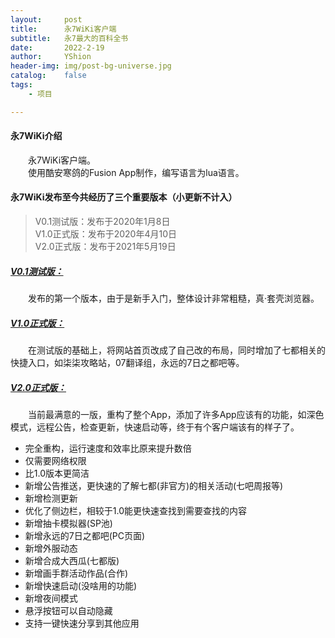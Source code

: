 ```yaml
---
layout:     post
title:      永7WiKi客户端
subtitle:   永7最大的百科全书
date:       2022-2-19
author:     YShion
header-img: img/post-bg-universe.jpg
catalog:    false
tags:
    - 项目

---
```

#### 永7WiKi介绍

&emsp;&emsp;永7WiKi客户端。    
&emsp;&emsp;使用酷安寒鸽的Fusion App制作，编写语言为lua语言。  

#### 永7WiKi发布至今共经历了三个重要版本（小更新不计入）   
> V0.1测试版：发布于2020年1月8日     
> V1.0正式版：发布于2020年4月10日   
> V2.0正式版：发布于2021年5月19日      

##### [V0.1测试版：](https://tieba.baidu.com/p/6434308142?see_lz=0)
&emsp;&emsp;发布的第一个版本，由于是新手入门，整体设计非常粗糙，真·套壳浏览器。   
##### [V1.0正式版：](https://tieba.baidu.com/p/6609467888?see_lz=0)
&emsp;&emsp;在测试版的基础上，将网站首页改成了自己改的布局，同时增加了七都相关的快捷入口，如柒柒攻略站，07翻译组，永远的7日之都吧等。
##### [V2.0正式版：](https://tieba.baidu.com/p/7359391501?see_lz=0)
&emsp;&emsp;当前最满意的一版，重构了整个App，添加了许多App应该有的功能，如深色模式，远程公告，检查更新，快速启动等，终于有个客户端该有的样子了。

- 完全重构，运行速度和效率比原来提升数倍
- 仅需要网络权限
- 比1.0版本更简洁
- 新增公告推送，更快速的了解七都(非官方)的相关活动(七吧周报等)
- 新增检测更新
- 优化了侧边栏，相较于1.0能更快速查找到需要查找的内容
- 新增抽卡模拟器(SP池)
- 新增永远的7日之都吧(PC页面)
- 新增外服动态
- 新增合成大西瓜(七都版) 
- 新增画手群活动作品(合作)
- 新增快速启动(没啥用的功能)
- 新增夜间模式 
- 悬浮按钮可以自动隐藏
- 支持一键快速分享到其他应用

